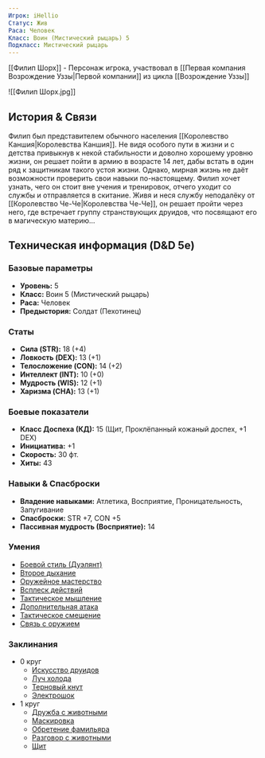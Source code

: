 ```yaml
---
Игрок: iHellio
Статус: Жив
Раса: Человек
Класс: Воин (Мистический рыцарь) 5
Подкласс: Мистический рыцарь
---
```

[[Филип Шорх]] - Персонаж игрока, участвовал в [[Первая компания Возрождение Уззы|Первой компании]] из цикла [[Возрождение Уззы]]

![[Филип Шорх.jpg]]
## История & Связи
Филип был представителем обычного населения [[Королевство Каншия|Королевства Каншия]]. Не видя особого пути в жизни и с детства привыкнув к некой стабильности и доволно хорошему уровню жизни, он решает пойти в армию в возрасте 14 лет, дабы встать в один ряд к защитникам такого устоя жизни. Однако, мирная жизнь не даёт возможности проверить свои навыки по-настоящему. Филип хочет узнать, чего он стоит вне учения и тренировок, отчего уходит со службы и отправляется в скитание. Живя и неся службу неподалёку от [[Королевство Че-Че|Королевства Че-Че]], он решает пройти через него, где встречает группу странствующих друидов, что посвящают его в магическую материю...
## Техническая информация (D&D 5e)
### Базовые параметры
*   **Уровень:** 5
*   **Класс:** Воин 5 (Мистический рыцарь)
*   **Раса:** Человек
*   **Предыстория:** Солдат (Пехотинец)
### Статы
*   **Сила (STR):** 18 (+4)
*   **Ловкость (DEX):** 13 (+1)
*   **Телосложение (CON):** 14 (+2)
*   **Интеллект (INT):** 10 (+0)
*   **Мудрость (WIS):** 12 (+1)
*   **Харизма (CHA):** 13 (+1)
### Боевые показатели
*   **Класс Доспеха (КД):** 15 (Щит, Проклёпанный кожаный доспех, +1 DEX)
*   **Инициатива:** +1
*   **Скорость:** 30 фт.
*   **Хиты:** 43
### Навыки & Спасброски
*   **Владение навыками:** Атлетика, Восприятие, Проницательность, Запугивание
*   **Спасброски:** STR +7, CON +5
*   **Пассивная мудрость (Восприятие):** 14
### Умения
- [Боевой стиль (Дуэлянт)](https://next.dnd.su/feats/366-dueling/)
- [Второе дыхание](https://next.dnd.su/class/fighter#feature.second-wind)
- [Оружейное мастерство](https://next.dnd.su/class/fighter#feature.weapon-mastery)
- [Всплеск действий](https://next.dnd.su/class/fighter#feature.action-surge)
- [Тактическое мышление](https://next.dnd.su/class/fighter#feature.tactical-mind)
- [Дополнительная атака](https://next.dnd.su/class/fighter#feature.extra-attack)
- [Тактическое смещение](https://next.dnd.su/class/fighter#feature.tactical-shift)
- [Связь с оружием](https://next.dnd.su/class/fighter/eldritch-knight#feature.eldritch-knight.war-bond)
### Заклинания
- 0 круг
	- [Искусство друидов](https://next.dnd.su/spells/10492-druidcraft)
	- [Луч холода](https://next.dnd.su/spells/10620-ray-of-frost)
	- [Терновый кнут](https://next.dnd.su/spells/10677-thorn-whip)
	- [Электрошок](https://next.dnd.su/spells/10641-shocking-grasp)
- 1 круг
	- [Дружба с животными](https://next.dnd.su/spells/10264-animal-friendship)
	- [Маскировка](https://next.dnd.su/spells/10480-disguise-self)
	- [Обретение фамильяра](https://next.dnd.su/spells/10508-find-familiar)
	- [Разговор с животными](https://next.dnd.su/spells/10246-speak-with-animals)
	- [Щит](https://next.dnd.su/spells/10638-shield)
